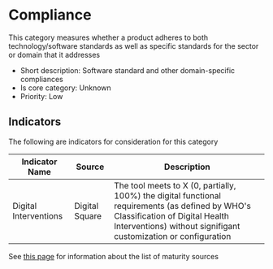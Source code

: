 # Compliance

This category measures whether a product adheres to both technology/software standards as 
well as specific standards for the sector or domain that it addresses

* Short description: Software standard and other domain-specific compliances
* Is core category: Unknown
* Priority: Low


## Indicators

The following are indicators for consideration for this category

| Indicator Name | Source | Description | 
| --- | --- | --- |
| Digital Interventions | Digital Square | The tool meets to X (0, partially, 100%) the digital functional requirements (as defined by WHO's Classification of Digital Health Interventions) without signifigant customization or configuration |


See [this page](sources.md) for information about the list of maturity sources